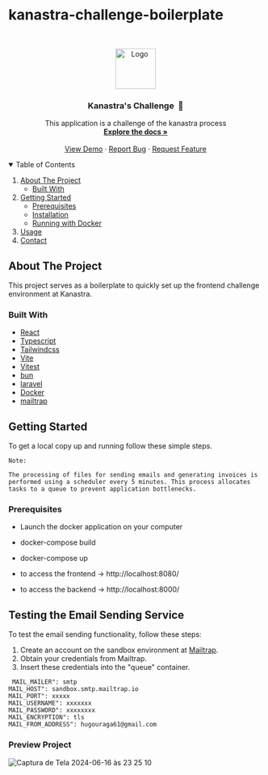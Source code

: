 # kanastra-challenge-boilerplate

<!-- PROJECT -->
<br />
<p align="center">

  <img src="https://avatars.githubusercontent.com/u/96804932?s=200&v=4" alt="Logo" width="80" height="80">

  <h3 align="center">Kanastra's Challenge  🚀</h3>

  <p align="center">
    This application is a challenge of the kanastra process
    <br />
    <a href="https://github.com/Kanastra-Tech/kanastra-challenge-boilerplate"><strong>Explore the docs »</strong></a>
    <br />
    <br />
    <a href="https://github.com/Kanastra-Tech/kanastra-challenge-boilerplate">View Demo</a>
    ·
    <a href="https://github.com/Kanastra-Tech/kanastra-challenge-boilerplate/issues">Report Bug</a>
    ·
    <a href="https://github.com/Kanastra-Tech/kanastra-challenge-boilerplate/issues">Request Feature</a>
  </p>
</p>

<!-- TABLE OF CONTENTS -->
<details open="open">
  <summary>Table of Contents</summary>
  <ol>
    <li>
      <a href="#about-the-project">About The Project</a>
      <ul>
        <li><a href="#built-with">Built With</a></li>
      </ul>
    </li>
    <li>
      <a href="#getting-started">Getting Started</a>
      <ul>
        <li><a href="#prerequisites">Prerequisites</a></li>
        <li><a href="#installation">Installation</a></li>
        <li><a href="#docker">Running with Docker</a></li>
      </ul>
    </li>
    <li><a href="#usage">Usage</a></li>
    <li><a href="#contact">Contact</a></li>
  </ol>
</details>

<!-- ABOUT THE PROJECT -->

## About The Project

This project serves as a boilerplate to quickly set up the frontend challenge environment at Kanastra.

### Built With

- [React](https://reactjs.org/)
- [Typescript](https://www.typescriptlang.org/)
- [Tailwindcss](https://tailwindcss.com/)
- [Vite](https://vitejs.dev)
- [Vitest](https://vitest.dev/api/expect.htmlv)
- [bun](https://bun.sh/)
- [laravel](https://laravel.com/)
- [Docker](https://www.docker.com/)
- [mailtrap](https://mailtrap.io/)

<!-- GETTING STARTED -->

## Getting Started

To get a local copy up and running follow these simple steps.

```
Note:

The processing of files for sending emails and generating invoices is performed using a scheduler every 5 minutes. This process allocates tasks to a queue to prevent application bottlenecks.
```

<!-- Prerequisites -->

### Prerequisites

- Launch the docker application on your computer

- docker-compose build

- docker-compose up

- to access the frontend -> http://localhost:8080/
- to access the backend -> http://localhost:8000/

## Testing the Email Sending Service

To test the email sending functionality, follow these steps:

1. Create an account on the sandbox environment at [Mailtrap](https://mailtrap.io/).
2. Obtain your credentials from Mailtrap.
3. Insert these credentials into the "queue" container.
   
```
 MAIL_MAILER": smtp
MAIL_HOST": sandbox.smtp.mailtrap.io
MAIL_PORT": xxxxx
MAIL_USERNAME": xxxxxxx
MAIL_PASSWORD": xxxxxxxx
MAIL_ENCRYPTION": tls
MAIL_FROM_ADDRESS": hugouraga61@gmail.com
```


<!-- GETTING STARTED -->

### Preview Project

![Captura de Tela 2024-06-16 às 23 25 10](https://github.com/hugouraga/kanastra-challange/assets/24661690/6303b1ea-2b3e-4046-8d30-47bd1f7cfab4)



